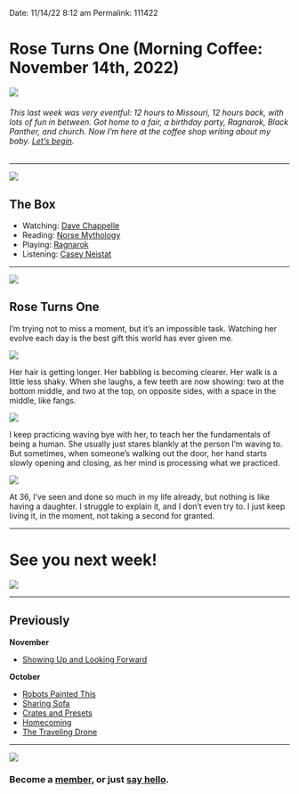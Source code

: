 
Date: 11/14/22 8:12 am
Permalink: 111422

# Rose Turns One (Morning Coffee: November 14th, 2022)

![](https://i.imgur.com/pkwyfsv.jpg)

###### This last week was very eventful: 12 hours to Missouri, 12 hours back, with lots of fun in between. Got home to a fair, a birthday party, Ragnarok, Black Panther, and church. Now I’m here at the coffee shop writing about my baby. [Let’s begin](mailto:nashp@me.com).

---- 

![](https://blotcdn.com/blog_7d9c6729f90a4fd68ca68a09e88009f0/_image_cache/7cf7610f-df38-435d-8654-200d185511c1.gif)

## The Box

- Watching: [Dave Chappelle](https://youtu.be/_m-gO0HSCYk)
- Reading: [Norse Mythology](https://www.amazon.com/Norse-Mythology-Neil-Gaiman/dp/039360909X/ref=nodl_?dplnkId=43b8197f-cac6-4393-a2a9-1a790c791a5c)
- Playing: [Ragnarok](https://youtu.be/9mUSL0a1NMs)
- Listening: [Casey Neistat](https://youtu.be/PS9OUF_lhFc)

---- 

![](https://i.imgur.com/VOIoR4s.jpg)

## Rose Turns One

I’m trying not to miss a moment, but it’s an impossible task. Watching her evolve each day is the best gift this world has ever given me.

![](https://i.imgur.com/PohVbjF.jpg)

Her hair is getting longer. Her babbling is becoming clearer. Her walk is a little less shaky. When she laughs, a few teeth are now showing: two at the bottom middle, and two at the top, on opposite sides, with a space in the middle, like fangs.

![](https://i.imgur.com/ITy7a6C.jpg)

I keep practicing waving bye with her, to teach her the fundamentals of being a human. She usually just stares blankly at the person I’m waving to. But sometimes, when someone’s walking out the door, her hand starts slowly opening and closing, as her mind is processing what we practiced.

![](https://i.imgur.com/mGcYWhw.jpg)

At 36, I’ve seen and done so much in my life already, but nothing is like having a daughter. I struggle to explain it, and I don’t even try to. I just keep living it, in the moment, not taking a second for granted.

---- 

# See you next week!

![](https://i.imgur.com/sGAGoxp.jpg)

---- 

## Previously

**November**

- [Showing Up and Looking Forward](https://nashp.com/110722)

**October**

- [Robots Painted This](https://nashp.com/103122)
- [Sharing Sofa](https://nashp.com/102422)
- [Crates and Presets](https://nashp.com/101722)
- [Homecoming](https://nashp.com/101022)
- [The Traveling Drone](https://nashp.com/100322)

---- 

![](https://blotcdn.com/blog_7d9c6729f90a4fd68ca68a09e88009f0/_image_cache/a3a14dfa-5fbe-4467-9334-08637c451f11.png)

### Become a [member](https://www.patreon.com/nashp), or just [say hello](mailto:nashp@me.com).